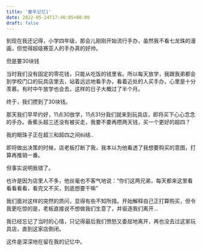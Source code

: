 ```yaml
---
title: '童年记忆1'
date: 2022-05-24T17:40:05+08:00
draft: false
---
```




到现在我还记得，小学四年级，那会儿刚刚开始流行手办，虽然我不看七龙珠的漫画，但觉得超级赛亚人的手办真的好帅。



但是要30块钱



当时我们没有固定的零花钱，只能从吃饭的钱里省。所以每天放学，我跟我弟都会到学校门口的玩具店里去，站着远远地看手办，看着近处的人买手办，心里是十分羡慕。有时中午放学也会去，这样的日子大概过了半个月。



终于，我们攒到了30块钱。

那天我们早早约好，11点30放学，11点31分我们就来到玩具店，即将买下心心念念的手办。香蕉头超三还没有被买走，我要不要再攒两天钱，买一个更好的超四？

我的眼珠子正在超三和超四之间纠结..



即将做出决策的时候，店老板打断了我，我本以为他看透了我想要购买的意图，打算再推销一番。



但事实说明我错了。

也许是因为店里人不多，他丝毫也不客气地说：“你们这两兄弟，每天都来这里看看看看看，看完又不买，到底想要干嘛”



我们面对这样的突然的质问，显得有些不知所措。开始解释自己正打算购买，但令我更吃惊的是，老板直接说不想做我们生意了，并驱逐我们离开...



我已经忘记了当时的心情，只记得最后我们愤怒又委屈地离开，再也没去过这家玩具店，直到这家店倒闭。



这件是深深地在留在我的记忆中。